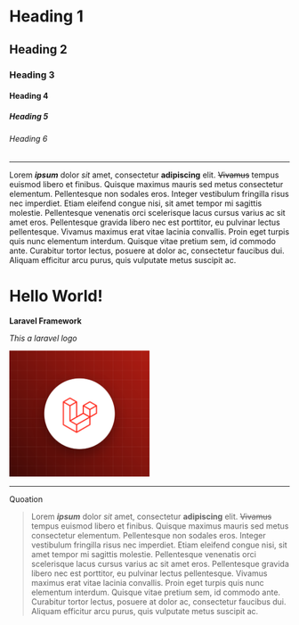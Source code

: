 # Heading 1

## Heading 2

### Heading 3

#### Heading 4

##### Heading 5

###### Heading 6

<hr>

Lorem ___ipsum___ dolor _sit_ amet, consectetur **adipiscing** elit. ~~Vivamus~~ tempus euismod libero et finibus. Quisque maximus mauris sed metus consectetur elementum. Pellentesque non sodales eros. Integer vestibulum fringilla risus nec imperdiet. Etiam eleifend congue nisi, sit amet tempor mi sagittis molestie. Pellentesque venenatis orci scelerisque lacus cursus varius ac sit amet eros. Pellentesque gravida libero nec est porttitor, eu pulvinar lectus pellentesque. Vivamus maximus erat vitae lacinia convallis. Proin eget turpis quis nunc elementum interdum. Quisque vitae pretium sem, id commodo ante. Curabitur tortor lectus, posuere at dolor ac, consectetur faucibus dui. Aliquam efficitur arcu purus, quis vulputate metus suscipit ac.

<h1>Hello World!</h1>

<b>Laravel Framework</b>

<i>This a laravel logo</i>

<img src="laravel.png" style="width:50%"/>

<hr>

Quoation

> Lorem ___ipsum___ dolor _sit_ amet, consectetur **adipiscing** elit. ~~Vivamus~~ tempus euismod libero et finibus. Quisque maximus mauris sed metus consectetur elementum. Pellentesque non sodales eros. Integer vestibulum fringilla risus nec imperdiet. Etiam eleifend congue nisi, sit amet tempor mi sagittis molestie. Pellentesque venenatis orci scelerisque lacus cursus varius ac sit amet eros. Pellentesque gravida libero nec est porttitor, eu pulvinar lectus pellentesque. Vivamus maximus erat vitae lacinia convallis. Proin eget turpis quis nunc elementum interdum. Quisque vitae pretium sem, id commodo ante. Curabitur tortor lectus, posuere at dolor ac, consectetur faucibus dui. Aliquam efficitur arcu purus, quis vulputate metus suscipit ac. 



